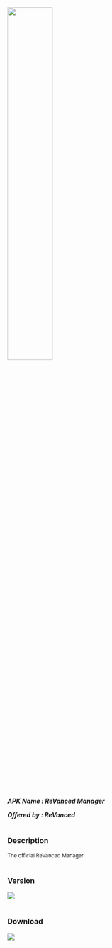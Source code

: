 <img src="https://is.gd/uCyMGr" style="width: 45%">

***APK Name : ReVanced Manager***

***Offered by : ReVanced***

#

### Description
<sub>
The official ReVanced Manager.
</sub>

#

### Version
![](https://is.gd/dzTA1n)

#

### Download
[![](https://is.gd/AZGvAo)](https://is.gd/WAaR8n)
